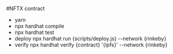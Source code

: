 
#NFTX contract 

- yarn
- npx hardhat compile
- npx hardhat test
- deploy
npx hardhat run {scripts/deploy.js} --network {rinkeby}
- verify
npx hardhat verify {contract} '{ipfs}' --network {rinkeby}  


